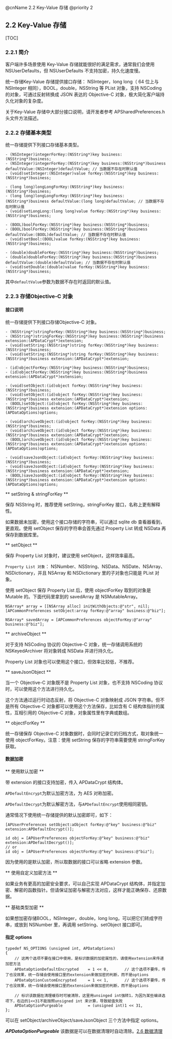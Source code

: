 @cnName 2.2 Key-Value 存储
@priority 2

## 2.2 Key-Value 存储

[TOC]

### 2.2.1 简介

客户端许多场景使用 Key-Value 存储就能很好的满足需求，通常我们会使用 NSUserDefaults，但 NSUserDefaults 不支持加密，持久化速度慢。

统一存储Key-Value 存储提供接口存储： NSInteger，long long（ 64 位上与 NSInteger 相同），BOOL，double，NSString 等 PList 对象，支持 NSCoding 的对象，可通过反射转换成 JSON 表达的 Objective-C 对象，极大简化客户端持久化对象的复杂度。

关于Key-Value 存储中大部分接口说明，请开发者参考 APSharedPreferences.h 头文件方法描述。

### 2.2.2 存储基本类型

统一存储提供下列接口存储基本类型。
```
- (NSInteger)integerForKey:(NSString*)key business:(NSString*)business;
- (NSInteger)integerForKey:(NSString*)key business:(NSString*)business defaultValue:(NSInteger)defaultValue; // 当数据不存在时默认值
- (void)setInteger:(NSInteger)value forKey:(NSString*)key business:(NSString*)business;

- (long long)longLongForKey:(NSString*)key business:(NSString*)business;
- (long long)longLongForKey:(NSString*)key business:(NSString*)business defaultValue:(long long)defaultValue; // 当数据不存在时默认值
- (void)setLongLong:(long long)value forKey:(NSString*)key business:(NSString*)business;

- (BOOL)boolForKey:(NSString*)key business:(NSString*)business;
- (BOOL)boolForKey:(NSString*)key business:(NSString*)business defaultValue:(BOOL)defaultValue; // 当数据不存在时默认值
- (void)setBool:(BOOL)value forKey:(NSString*)key business:(NSString*)business;

- (double)doubleForKey:(NSString*)key business:(NSString*)business;
- (double)doubleForKey:(NSString*)key business:(NSString*)business defaultValue:(double)defaultValue; // 当数据不存在时默认值
- (void)setDouble:(double)value forKey:(NSString*)key business:(NSString*)business;
```

其中`defaultValue`参数为数据不存在时返回的默认值。


### 2.2.3 存储Objective-C 对象

#### 接口说明

统一存储提供下列接口存储Objective-C 对象。
```
- (NSString*)stringForKey:(NSString*)key business:(NSString*)business;
- (NSString*)stringForKey:(NSString*)key business:(NSString*)business extension:(APDataCrypt*)extension;
- (void)setString:(NSString*)string forKey:(NSString*)key business:(NSString*)business;
- (void)setString:(NSString*)string forKey:(NSString*)key business:(NSString*)business extension:(APDataCrypt*)extension;

- (id)objectForKey:(NSString*)key business:(NSString*)business;
- (id)objectForKey:(NSString*)key business:(NSString*)business extension:(APDataCrypt*)extension;

- (void)setObject:(id)object forKey:(NSString*)key business:(NSString*)business;
- (void)setObject:(id)object forKey:(NSString*)key business:(NSString*)business extension:(APDataCrypt*)extension;
- (BOOL)setObject:(id)object forKey:(NSString*)key business:(NSString*)business extension:(APDataCrypt*)extension options:(APDataOptions)options;

- (void)archiveObject:(id)object forKey:(NSString*)key business:(NSString*)business;
- (void)archiveObject:(id)object forKey:(NSString*)key business:(NSString*)business extension:(APDataCrypt*)extension;
- (BOOL)archiveObject:(id)object forKey:(NSString*)key business:(NSString*)business extension:(APDataCrypt*)extension options:(APDataOptions)options;

- (void)saveJsonObject:(id)object forKey:(NSString*)key business:(NSString*)business;
- (void)saveJsonObject:(id)object forKey:(NSString*)key business:(NSString*)business extension:(APDataCrypt*)extension;
- (BOOL)saveJsonObject:(id)object forKey:(NSString*)key business:(NSString*)business extension:(APDataCrypt*)extension options:(APDataOptions)options;
```

** setString & stringForKey **

保存 NSString 时，推荐使用 setString，stringForKey 接口，名称上更有解释性。

如果数据未加密，使用这个接口存储的字符串，可以通过 sqlite db 查看器看到，更直观。使用 setObject 保存的字符串会首先通过 Property List 转成 NSData 再保存到数据库里。

** setObject **

保存 Property List 对象时，建议使用 setObject，这样效率最高。

`Property List 对象`： NSNumber、NSString、NSData、NSDate、NSArray、NSDictionary，并且 NSArray 和 NSDictionary 里的子对象也只能是 PList 对象。

使用 setObject 保存 Property List 后，使用 objectForKey 取到的对象是 Mutable 的。下面代码里拿到的 savedArray 是 NSMutableArray。
```
NSArray* array = [[NSArray alloc] initWithObjects:@"str", nil];
[APCommonPreferences setObject:array forKey:@"array" business:@"biz"];

NSArray* savedArray = [APCommonPreferences objectForKey:@"array" business:@"biz"];
```

** archiveObject **

对于支持 NSCoding 协议的 Objective-C 对象，统一存储调用系统的 NSKeyedArchiver 将对象转成 NSData 并进行持久化。

Property List 对象也可以使用这个接口，但效率比较低，不推荐。

** saveJsonObject **

当一个 Objective-C 对象既不是 Property List 对象，也不支持 NSCoding 协议时，可以使用这个方法进行持久化。

这个方法通过运行时动态反射，将 Objective-C 对象映射成 JSON 字符串。但不是所有 Objective-C 对象都可以使用这个方法保存，比如含有 C 结构体指针的属性，互相引用的 Objective-C 对象，对象属性里有字典或数组。

** objectForKey **

统一存储保存 Objective-C 对象数据时，会同时记录它的归档方式，取对象统一使用 objectForKey。注意：使用 setString 保存的字符串需要使用 stringForKey 获取。

#### 数据加密

** 使用默认加密 **

带 extension 的接口支持加密，传入 APDataCrypt 结构体。

`APDefaultEncrypt`为默认加密方法，为 AES 对称加密。

`APDefaultDecrypt`为默认解密方法，与`APDefaultEncrypt`使用相同密钥。

通常情况下使用统一存储提供的默认加密即可，如下：
```
[APUserPreferences setObject:aObject forKey:@"key" business:@"biz" extension:APDefaultEncrypt()];

id obj = [APUserPreferences objectForKey:@"key" business:@"biz" extension:APDefaultDecrypt()];
// or
id obj = [APUserPreferences objectForKey:@"key" business:@"biz"];
```
因为使用的是默认加密，所以取数据的接口可以省略 extension 参数。

** 使用自定义加密方法 **

如果业务有更高的加密安全要求，可以自己实现 APDataCrypt 结构体，并指定加密、解密的函数指针。但请保证加密与解密方法对应，这样才能正确保存、还原数据。
 
** 基础类型加密 **

如果想加密存储BOOL，NSInteger，double，long long，可以把它们转成字符串，或放到 NSNumber 里，再调用 setString、setObject 接口即可。

#### 指定 options

```
typedef NS_OPTIONS (unsigned int, APDataOptions)
{
    // 这两个选项不要在接口中使用，是标识数据的加密属性的，请使用extension来传递加密方法
    APDataOptionDefaultEncrypted    = 1 << 0,       // 这个选项不要传，传了也没效果，统一存储会使用接口里的extension来做加密的判断，而不是options
    APDataOptionCustomEncrypted     = 1 << 1,       // 这个选项不要传，传了也没效果，统一存储会使用接口里的extension来做加密的判断，而不是options
    
    // 标识该数据在清理缓存时可被清除，这里用unsinged int强转1，为因为某些编译选项下，右边的1<<31不能按照unsigned int 来计算，导致赋值失败
    APDataOptionPurgeable           = (unsigned int)1 << 31,
};
```

可以在 setObject/archiveObject/saveJsonObject 三个方法中指定 options。

___APDataOptionPurgeable___ 该数据是可以在数据清理时自动清除。[2.6 数据清理](./clean.md)